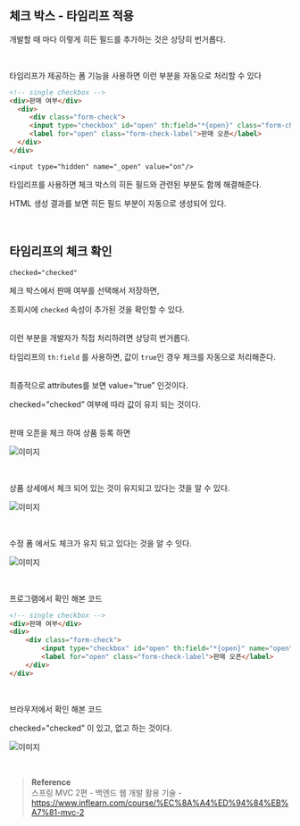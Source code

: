 ## 체크 박스 - 타임리프 적용

개발할 때 마다 이렇게 히든 필드를 추가하는 것은 상당히 번거롭다. 

<br/>

타임리프가 제공하는 폼 기능을 사용하면 이런 부분을 자동으로 처리할 수 있다

```html
<!-- single checkbox -->
<div>판매 여부</div>
  <div>
     <div class="form-check">
     <input type="checkbox" id="open" th:field="*{open}" class="form-checkinput">
     <label for="open" class="form-check-label">판매 오픈</label>
  </div>
</div>
```

`<input type="hidden" name="_open" value="on"/>`

타임리프를 사용하면 체크 박스의 히든 필드와 관련된 부분도 함께 해결해준다. 

HTML 생성 결과를 보면 히든 필드 부분이 자동으로 생성되어 있다.

<br/>

## 타임리프의 체크 확인

`checked="checked"`

체크 박스에서 판매 여부를 선택해서 저장하면, 

조회시에 `checked` 속성이 추가된 것을 확인할 수 있다.

<br/>이런 부분을 개발자가 직접 처리하려면 상당히 번거롭다. 

타임리프의 `th:field` 를 사용하면, 값이 `true`인 경우 체크를 자동으로 처리해준다.

<br/>최종적으로 attributes를 보면 value=”true” 인것이다.

checked="checked” 여부에 따라 값이 유지 되는 것이다.

<br/>판매 오픈을 체크 하여 상품 등록 하면

![이미지](/programming/img/겨18.PNG)

<br/>

상품 상세에서 체크 되어 있는 것이 유지되고 있다는 것을 알 수 있다.

![이미지](/programming/img/겨19.PNG)

<br/>

수정 폼 에서도 체크가 유지 되고 있다는 것을 알 수 잇다.

![이미지](/programming/img/겨20.PNG)

<br/>

프로그램에서 확인 해본 코드

```html
<!-- single checkbox -->
<div>판매 여부</div>
<div>
    <div class="form-check">
        <input type="checkbox" id="open" th:field="*{open}" name="open" class="form-check-input">
        <label for="open" class="form-check-label">판매 오픈</label>
    </div>
</div>
```

<br/>

브라우저에서 확인 해본 코드

checked="checked” 이 있고, 없고 하는 것이다.

![이미지](/programming/img/겨21.PNG)

<br/>

>**Reference** <br/>스프링 MVC 2편 - 백엔드 웹 개발 활용 기술 - https://www.inflearn.com/course/%EC%8A%A4%ED%94%84%EB%A7%81-mvc-2
